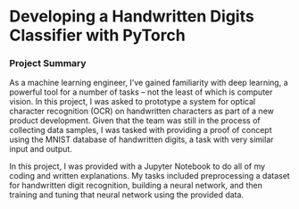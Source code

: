 # Developing a Handwritten Digits Classifier with PyTorch

### Project Summary
As a machine learning engineer, I've gained familiarity with deep learning, a powerful tool for a number of tasks – not the least of which is computer vision. In this project, I was asked to prototype a system for optical character recognition (OCR) on handwritten characters as part of a new product development. Given that the team was still in the process of collecting data samples, I was tasked with providing a proof of concept using the MNIST database of handwritten digits, a task with very similar input and output.

In this project, I was provided with a Jupyter Notebook to do all of my coding and written explanations. My tasks included preprocessing a dataset for handwritten digit recognition, building a neural network, and then training and tuning that neural network using the provided data.
